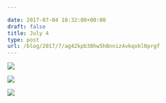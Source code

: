 ```yaml
---

date: 2017-07-04 18:32:00+00:00
draft: false
title: July 4
type: post
url: /blog/2017/7/ag42kpb30hw5h8nniz4vkqxkl0prgf
---
```




  
![](/images/2017-07-04-20177ag42kpb30hw5h8nniz4vkqxkl0prgf/IMG_1570.jpg)

  

  
![](/images/2017-07-04-20177ag42kpb30hw5h8nniz4vkqxkl0prgf/IMG_1574.jpg)

  

  
![](/images/2017-07-04-20177ag42kpb30hw5h8nniz4vkqxkl0prgf/IMG_1575.jpg)

  


